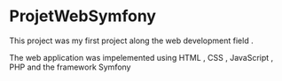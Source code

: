 # ProjetWebSymfony

This project was my first project along the web development field .  

The web application was impelemented using HTML , CSS , JavaScript , PHP and the framework Symfony

